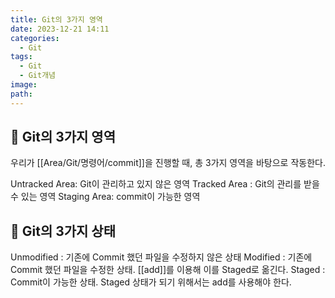 ```yaml
---
title: Git의 3가지 영역
date: 2023-12-21 14:11
categories:
  - Git
tags:
  - Git
  - Git개념
image: 
path:
---
```


## 🌈 Git의 3가지 영역
우리가 [[Area/Git/명령어/commit]]을 진행할 때, 총 3가지 영역을 바탕으로 작동한다.

Untracked Area: Git이 관리하고 있지 않은 영역
Tracked Area : Git의 관리를 받을 수 있는 영역
Staging Area: commit이 가능한 영역

## 🌈 Git의 3가지 상태
Unmodified : 기존에 Commit 했던 파일을 수정하지 않은 상태
Modified : 기존에 Commit 했던 파일을 수정한 상태. [[add]]를 이용해 이를 Staged로 옮긴다.
Staged : Commit이 가능한 상태. Staged 상태가 되기 위해서는 add를 사용해야 한다.

